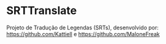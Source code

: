 # SRTTranslate
Projeto de Tradução de Legendas (SRTs), desenvolvido por: https://github.com/Kattiell e https://github.com/MaloneFreak
